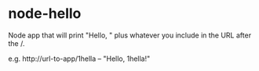# node-hello

Node app that will print "Hello, " plus whatever you include in the URL after the /.

e.g. http://url-to-app/1hella – "Hello, 1hella!"
